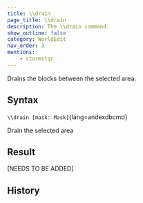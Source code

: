 ```yaml
---
title: \\drain
page_title: \\drain
description: The \\drain command.
show_outline: false
category: WorldEdit
nav_order: 3
mentions:
    - stormstqr
---
```


Drains the blocks between the selected area.

<CommandDetailsTable
    name="\\drain"
    :categories="[
        'system', 'world', 'server', 'worldedit'
    ]"
    :requiredTags="[
        'canUseChatCommands'
    ]"
    ultraSecurityModeSecurityLevel="WorldEdit"
    version="2.0.0"
    :undoSupported="1"
    :functional="true"
    :deprecated="false"
/>

## Syntax

`\\drain [mask: Mask]`{lang=andexdbcmd}

<indent>Drain the selected area</indent>

## Result

[NEEDS TO BE ADDED]

## History
